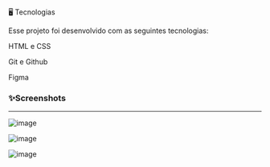 🖥️ Tecnologias

Esse projeto foi desenvolvido com as seguintes tecnologias:

HTML e CSS

Git e Github

Figma

<h3>✨Screenshots</h3>
<hr>


![image](https://github.com/rafaeldotdev/airpods-website/assets/83291276/72402625-4ee2-4a7d-939d-eb7ee8672ef1)

![image](https://github.com/rafaeldotdev/airpods-website/assets/83291276/2a96e0f2-e5b0-49a4-9ec0-10c9d707d465)

![image](https://github.com/rafaeldotdev/airpods-website/assets/83291276/85520626-318d-43ab-87b4-f63c90e6ba73)
